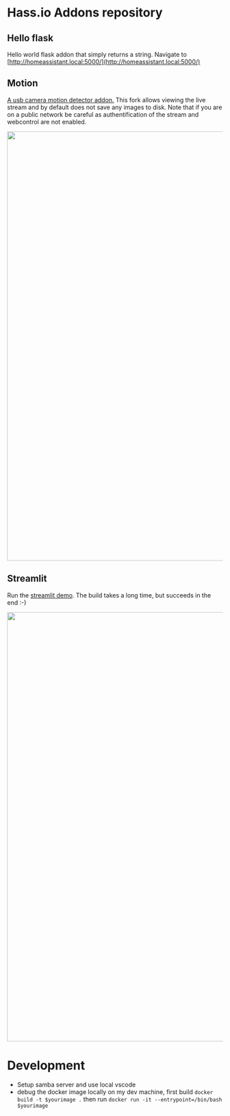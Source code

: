 # Hass.io Addons repository

## Hello flask
Hello world flask addon that simply returns a string. Navigate to [http://homeassistant.local:5000/](http://homeassistant.local:5000/)

## Motion 
[A usb camera motion detector addon.](./motion) This fork allows viewing the live stream and by default does not save any images to disk. Note that if you are on a public network be careful as authentification of the stream and webcontrol are not enabled.

<p align="center">
<img src="https://github.com/robmarkcole/hassio-addons/blob/master/assets/motion.jpg" width="1000">
</p>

## Streamlit
Run the [streamlit demo](https://docs.streamlit.io/en/latest/getting_started.html). The build takes a long time, but succeeds in the end :-)

<p align="center">
<img src="https://github.com/robmarkcole/hassio-addons/blob/master/assets/streamlit.jpg" width="1000">
</p>

# Development
* Setup samba server and use local vscode
* debug the docker image locally on my dev machine, first build `docker build -t $yourimage .` then run `docker run -it --entrypoint=/bin/bash $yourimage`